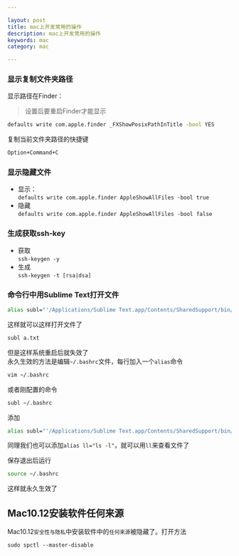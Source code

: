 ```yaml
---

layout: post
title: mac上开发常用的操作
description: mac上开发常用的操作
keywords: mac
category: mac

---
```




### 显示复制文件夹路径

显示路径在Finder：

> 设置后要重启Finder才能显示

```bash
defaults write com.apple.finder _FXShowPosixPathInTitle -bool YES
```

复制当前文件夹路径的快捷键

```bash
Option+Command+C
```



### 显示隐藏文件

+ 显示：  
`defaults write com.apple.finder AppleShowAllFiles -bool true`
+ 隐藏  
`defaults write com.apple.finder AppleShowAllFiles -bool false`  

### 生成获取ssh-key

+ 获取  
`ssh-keygen -y`
+ 生成  
`ssh-keygen -t [rsa|dsa]`

### 命令行中用Sublime Text打开文件

```bash
alias subl="'/Applications/Sublime Text.app/Contents/SharedSupport/bin/subl'"
```

这样就可以这样打开文件了

```bash
subl a.txt
```

但是这样系统重启后就失效了  
永久生效的方法是编辑`~/.bashrc`文件，每行加入一个`alias`命令

```bash
vim ~/.bashrc
```

或者刚配置的命令

```bash
subl ~/.bashrc
```

添加

```bash
alias subl="'/Applications/Sublime Text.app/Contents/SharedSupport/bin/subl'"
```

同理我们也可以添加`alias ll="ls -l"`，就可以用`ll`来查看文件了

保存退出后运行

```bash
source ~/.bashrc
```

这样就永久生效了


## Mac10.12安装软件任何来源

Mac10.12`安全性与隐私`中安装软件中的`任何来源`被隐藏了。打开方法

```
sudo spctl --master-disable
```